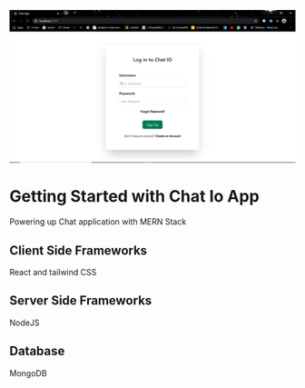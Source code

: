 ![Landing Page](./images/landing.PNG)

# Getting Started with Chat Io App

Powering up Chat application with MERN Stack

## Client Side Frameworks

React and tailwind CSS

## Server Side Frameworks

NodeJS

## Database

MongoDB
